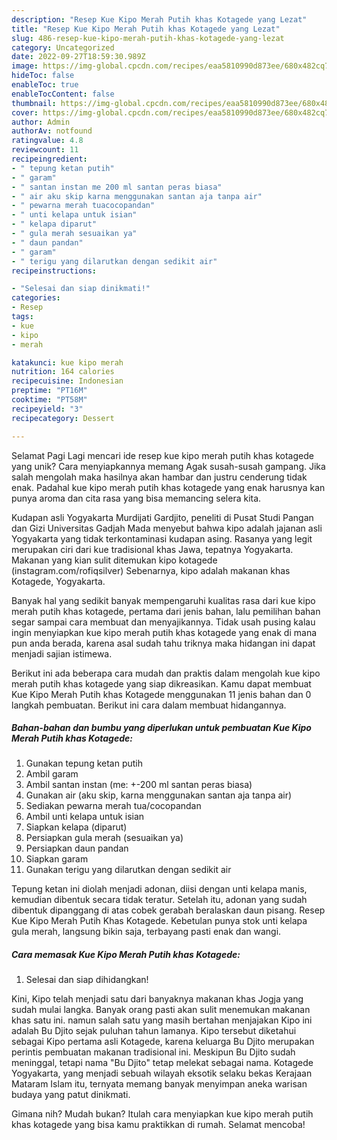 ```yaml
---
description: "Resep Kue Kipo Merah Putih khas Kotagede yang Lezat"
title: "Resep Kue Kipo Merah Putih khas Kotagede yang Lezat"
slug: 486-resep-kue-kipo-merah-putih-khas-kotagede-yang-lezat
category: Uncategorized
date: 2022-09-27T18:59:30.989Z
image: https://img-global.cpcdn.com/recipes/eaa5810990d873ee/680x482cq70/kue-kipo-merah-putih-khas-kotagede-foto-resep-utama.jpg
hideToc: false
enableToc: true
enableTocContent: false
thumbnail: https://img-global.cpcdn.com/recipes/eaa5810990d873ee/680x482cq70/kue-kipo-merah-putih-khas-kotagede-foto-resep-utama.jpg
cover: https://img-global.cpcdn.com/recipes/eaa5810990d873ee/680x482cq70/kue-kipo-merah-putih-khas-kotagede-foto-resep-utama.jpg
author: Admin
authorAv: notfound
ratingvalue: 4.8
reviewcount: 11
recipeingredient:
- " tepung ketan putih"
- " garam"
- " santan instan me 200 ml santan peras biasa"
- " air aku skip karna menggunakan santan aja tanpa air"
- " pewarna merah tuacocopandan"
- " unti kelapa untuk isian"
- " kelapa diparut"
- " gula merah sesuaikan ya"
- " daun pandan"
- " garam"
- " terigu yang dilarutkan dengan sedikit air"
recipeinstructions:

- "Selesai dan siap dinikmati!"
categories:
- Resep
tags:
- kue
- kipo
- merah

katakunci: kue kipo merah 
nutrition: 164 calories
recipecuisine: Indonesian
preptime: "PT16M"
cooktime: "PT58M"
recipeyield: "3"
recipecategory: Dessert

---
```



Selamat Pagi Lagi mencari ide resep kue kipo merah putih khas kotagede yang unik? Cara menyiapkannya memang Agak susah-susah gampang. Jika salah mengolah maka hasilnya akan hambar dan justru cenderung tidak enak. Padahal kue kipo merah putih khas kotagede yang enak harusnya kan punya aroma dan cita rasa yang bisa memancing selera kita.


Kudapan asli Yogyakarta Murdijati Gardjito, peneliti di Pusat Studi Pangan dan Gizi Universitas Gadjah Mada menyebut bahwa kipo adalah jajanan asli Yogyakarta yang tidak terkontaminasi kudapan asing. Rasanya yang legit merupakan ciri dari kue tradisional khas Jawa, tepatnya Yogyakarta. Makanan yang kian sulit ditemukan kipo kotagede (instagram.com/rofiqsilver) Sebenarnya, kipo adalah makanan khas Kotagede, Yogyakarta.

Banyak hal yang sedikit banyak mempengaruhi kualitas rasa dari kue kipo merah putih khas kotagede, pertama dari jenis bahan, lalu pemilihan bahan segar sampai cara membuat dan menyajikannya. Tidak usah pusing kalau ingin menyiapkan kue kipo merah putih khas kotagede yang enak di mana pun anda berada, karena asal sudah tahu triknya maka hidangan ini dapat menjadi sajian istimewa.


Berikut ini ada beberapa cara mudah dan praktis dalam mengolah kue kipo merah putih khas kotagede yang siap dikreasikan. Kamu dapat membuat Kue Kipo Merah Putih khas Kotagede menggunakan 11 jenis bahan dan 0 langkah pembuatan. Berikut ini cara dalam membuat hidangannya.

<!--inarticleads1-->

##### Bahan-bahan dan bumbu yang diperlukan untuk pembuatan Kue Kipo Merah Putih khas Kotagede:

1. Gunakan  tepung ketan putih
1. Ambil  garam
1. Ambil  santan instan (me: +-200 ml santan peras biasa)
1. Gunakan  air (aku skip, karna menggunakan santan aja tanpa air)
1. Sediakan  pewarna merah tua/cocopandan
1. Ambil  unti kelapa untuk isian
1. Siapkan  kelapa (diparut)
1. Persiapkan  gula merah (sesuaikan ya)
1. Persiapkan  daun pandan
1. Siapkan  garam
1. Gunakan  terigu yang dilarutkan dengan sedikit air


Tepung ketan ini diolah menjadi adonan, diisi dengan unti kelapa manis, kemudian dibentuk secara tidak teratur. Setelah itu, adonan yang sudah dibentuk dipanggang di atas cobek gerabah beralaskan daun pisang. Resep Kue Kipo Merah Putih Khas Kotagede. Kebetulan punya stok unti kelapa gula merah, langsung bikin saja, terbayang pasti enak dan wangi. 

<!--inarticleads2-->

##### Cara memasak Kue Kipo Merah Putih khas Kotagede:


1. Selesai dan siap dihidangkan!

Kini, Kipo telah menjadi satu dari banyaknya makanan khas Jogja yang sudah mulai langka. Banyak orang pasti akan sulit menemukan makanan khas satu ini. namun salah satu yang masih bertahan menjajakan Kipo ini adalah Bu Djito sejak puluhan tahun lamanya. Kipo tersebut diketahui sebagai Kipo pertama asli Kotagede, karena keluarga Bu Djito merupakan perintis pembuatan makanan tradisional ini. Meskipun Bu Djito sudah meninggal, tetapi nama &#34;Bu Djito&#34; tetap melekat sebagai nama. Kotagede Yogyakarta, yang menjadi sebuah wilayah eksotik selaku bekas Kerajaan Mataram Islam itu, ternyata memang banyak menyimpan aneka warisan budaya yang patut dinikmati. 

Gimana nih? Mudah bukan? Itulah cara menyiapkan kue kipo merah putih khas kotagede yang bisa kamu praktikkan di rumah. Selamat mencoba!
